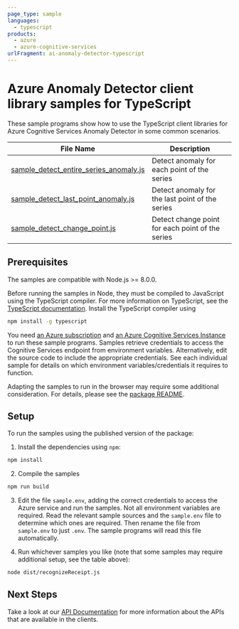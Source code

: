 ```yaml
---
page_type: sample
languages:
  - typescript
products:
  - azure
  - azure-cognitive-services
urlFragment: ai-anomaly-detector-typescript
---
```


# Azure Anomaly Detector client library samples for TypeScript

These sample programs show how to use the TypeScript client libraries for Azure Cognitive Services Anomaly Detector in some common scenarios.

| **File Name**                                                     | **Description**                                                                                                                                          |
| ----------------------------------------------------------------- | -------------------------------------------------------------------------------------------------------------------------------------------------------- |
| [sample_detect_entire_series_anomaly.js][detectentireseriesanomaly]                           | Detect anomaly for each point of the series                                                                      |
| [sample_detect_last_point_anomaly.js][detectlastpointanomaly]                           | Detect anomaly for the last point of the series                                               |
| [sample_detect_change_point.js][detectchangepoint]             | Detect change point for each point of the series                                                 |

## Prerequisites

The samples are compatible with Node.js >= 8.0.0.

Before running the samples in Node, they must be compiled to JavaScript using the TypeScript compiler. For more information on TypeScript, see the [TypeScript documentation][typescript]. Install the TypeScript compiler using

```bash
npm install -g typescript
```

You need [an Azure subscription][freesub] and [an Azure Cognitive Services Instance][azcogsvc] to run these sample programs. Samples retrieve credentials to access the Cognitive Services endpoint from environment variables. Alternatively, edit the source code to include the appropriate credentials. See each individual sample for details on which environment variables/credentials it requires to function.

Adapting the samples to run in the browser may require some additional consideration. For details, please see the [package README][package].

## Setup

To run the samples using the published version of the package:

1. Install the dependencies using `npm`:

```bash
npm install
```

2. Compile the samples

```bash
npm run build
```

3. Edit the file `sample.env`, adding the correct credentials to access the Azure service and run the samples. Not all environment variables are required. Read the relevant sample sources and the `sample.env` file to determine which ones are required. Then rename the file from `sample.env` to just `.env`. The sample programs will read this file automatically.

4. Run whichever samples you like (note that some samples may require additional setup, see the table above):

```bash
node dist/recognizeReceipt.js
```

## Next Steps

Take a look at our [API Documentation][apiref] for more information about the APIs that are available in the clients.

[detectentireseriesanomaly]: https://github.com/Azure/azure-sdk-for-js/tree/master/sdk/anomalydetector/ai-anomaly-detector/samples/typescript/sample_detect_entire_series_anomaly.ts
[detectlastpointanomaly]: https://github.com/Azure/azure-sdk-for-js/tree/master/sdk/anomalydetector/ai-anomaly-detector/samples/typescript/sample_detect_last_point_anomaly.ts
[detectchangepoint]: https://github.com/Azure/azure-sdk-for-js/tree/master/sdk/anomalydetector/ai-anomaly-detector/samples/typescript/sample_detect_change_point.ts
[apiref]: https://aka.ms/azsdk/js/anomalydetector/docs
[azcogsvc]: https://docs.microsoft.com/azure/cognitive-services/cognitive-services-apis-create-account
[freesub]: https://azure.microsoft.com/free/
[package]: https://github.com/Azure/azure-sdk-for-js/tree/master/sdk/anomalydetector/ai-anomaly-detector/README.md
[typescript]: https://www.typescriptlang.org/docs/home.html
